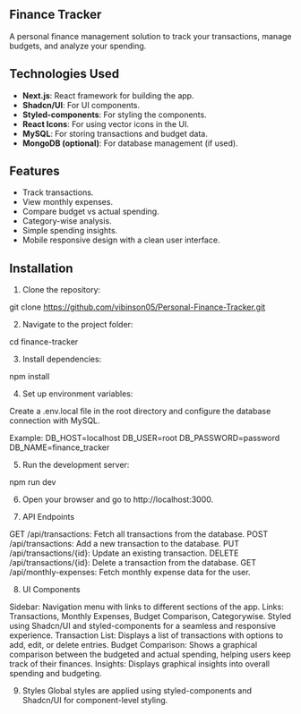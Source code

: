 ## Finance Tracker

A personal finance management solution to track your transactions, manage budgets, and analyze your spending.

## Technologies Used
- **Next.js**: React framework for building the app.
- **Shadcn/UI**: For UI components.
- **Styled-components**: For styling the components.
- **React Icons**: For using vector icons in the UI.
- **MySQL**: For storing transactions and budget data.
- **MongoDB (optional)**: For database management (if used).

## Features
- Track transactions.
- View monthly expenses.
- Compare budget vs actual spending.
- Category-wise analysis.
- Simple spending insights.
- Mobile responsive design with a clean user interface.

## Installation

1. Clone the repository:

git clone https://github.com/vibinson05/Personal-Finance-Tracker.git

2. Navigate to the project folder:

cd finance-tracker

3. Install dependencies:

npm install

4. Set up environment variables:

Create a .env.local file in the root directory and configure the database connection with MySQL.

Example:
DB_HOST=localhost
DB_USER=root
DB_PASSWORD=password
DB_NAME=finance_tracker

5. Run the development server:

npm run dev

6. Open your browser and go to http://localhost:3000.

7. API Endpoints
   
GET /api/transactions: Fetch all transactions from the database.
POST /api/transactions: Add a new transaction to the database.
PUT /api/transactions/{id}: Update an existing transaction.
DELETE /api/transactions/{id}: Delete a transaction from the database.
GET /api/monthly-expenses: Fetch monthly expense data for the user.

8. UI Components
   
Sidebar: Navigation menu with links to different sections of the app.
Links: Transactions, Monthly Expenses, Budget Comparison, Categorywise.
Styled using Shadcn/UI and styled-components for a seamless and responsive experience.
Transaction List: Displays a list of transactions with options to add, edit, or delete entries.
Budget Comparison: Shows a graphical comparison between the budgeted and actual spending, helping users keep track of their finances.
Insights: Displays graphical insights into overall spending and budgeting.

9. Styles
Global styles are applied using styled-components and Shadcn/UI for component-level styling.

